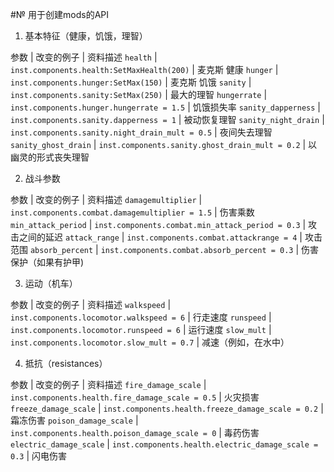 #№ 用于创建mods的API

1)  基本特征（健康，饥饿，理智）

参数	                         |          改变的例子                                                   |          资料描述
``health``		               |          ``inst.components.health:SetMaxHealth(200)``               |          麦克斯 健康
``hunger``	                 |          ``inst.components.hunger:SetMax(150)``                     |          麦克斯 饥饿
``sanity``	                 |          ``inst.components.sanity:SetMax(250)``                     |          最大的理智
``hungerrate``	             |          ``inst.components.hunger.hungerrate = 1.5``                |          饥饿损失率
``sanity_dapperness``	       |          ``inst.components.sanity.dapperness = 1``                  |          被动恢复理智
``sanity_night_drain``	     |          ``inst.components.sanity.night_drain_mult = 0.5``          |          夜间失去理智
``sanity_ghost_drain``	     |          ``inst.components.sanity.ghost_drain_mult = 0.2``          |          以幽灵的形式丧失理智


2)  战斗参数

参数	                         |          改变的例子                                                   |          资料描述
``damagemultiplier``		     |          ``inst.components.combat.damagemultiplier = 1.5``          |          伤害乘数
``min_attack_period``	       |          ``inst.components.combat.min_attack_period = 0.3``         |          攻击之间的延迟
``attack_range``	           |          ``inst.components.combat.attackrange = 4``                 |          攻击范围
``absorb_percent``	         |          ``inst.components.combat.absorb_percent = 0.3``            |          伤害保护（如果有护甲)

3)  运动（机车）

参数	                         |          改变的例子                                                   |          资料描述
``walkspeed``		             |          ``inst.components.locomotor.walkspeed = 6``                |          行走速度
``runspeed``	               |          ``inst.components.locomotor.runspeed = 6``                 |          运行速度
``slow_mult``	               |          ``inst.components.locomotor.slow_mult = 0.7``              |          减速（例如，在水中）

4) 抵抗（resistances）

参数	                         |          改变的例子                                                   |          资料描述
``fire_damage_scale``		     |          ``inst.components.health.fire_damage_scale = 0.5``         |          火灾损害
``freeze_damage_scale``	     |          ``inst.components.health.freeze_damage_scale = 0.2``       |          霜冻伤害
``poison_damage_scale``	     |          ``inst.components.health.poison_damage_scale = 0``         |          毒药伤害
``electric_damage_scale``	   |          ``inst.components.health.electric_damage_scale = 0.3``     |          闪电伤害
